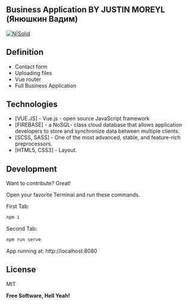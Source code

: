 ## Business Application BY JUSTIN MOREYL (Янюшкин Вадим)

[![N|Solid](https://i.ibb.co/vHpsNKL/logo.png)](https://nodesource.com/products/nsolid)
## Definition

- Contact form 
- Uploading files
- Vue router
- Full Business Application


## Technologies
- [VUE.JS] - Vue.js - open source JavaScript framework
- [FIREBASE] - a NoSQL- class cloud database that allows application developers to store and synchronize data between multiple clients.
- [SCSS, SASS] - One of the most advanced, stable, and feature-rich preprocessors.
- [HTML5, CSS3] - Layout.




## Development

Want to contribute? Great!


Open your favorite Terminal and run these commands.

First Tab:

```sh
npm i
```

Second Tab:

```sh
npm run serve
```

 App running at:
 http://localhost:8080


## License

MIT

**Free Software, Hell Yeah!**
